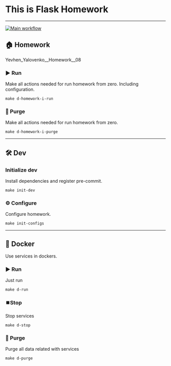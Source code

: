 # This is Flask Homework

---
[![Main workflow](https://github.com/hillel-i-python-pro-i-2023-06-23/homework_6__yevhen__yalovenko/actions/workflows/workflows.yml/badge.svg)](https://github.com/hillel-i-python-pro-i-2023-06-23/homework_6__yevhen__yalovenko/actions/workflows/workflows.yml)
## 🏠 Homework

Yevhen_Yalovenko__Homework__08




### ▶️ Run

Make all actions needed for run homework from zero. Including configuration.

```shell
make d-homework-i-run
```

### 🚮 Purge

Make all actions needed for run homework from zero.

```shell
make d-homework-i-purge
```

---

## 🛠️ Dev

### Initialize dev

Install dependencies and register pre-commit.

```shell
make init-dev
```

### ⚙️ Configure

Configure homework.

```shell
make init-configs
```

---

## 🐳 Docker

Use services in dockers.

### ▶️ Run

Just run

```shell
make d-run
```

### ⏹️Stop

Stop services

```shell
make d-stop
```

### 🚮 Purge

Purge all data related with services

```shell
make d-purge
```
